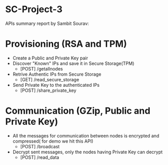 # SC-Project-3
APIs summary report by Sambit Sourav:

# Provisioning (RSA and TPM)
   - Create a Public and Private Key pair
   - Discover "Known" IPs and save it in Secure Storage(TPM)
       - [POST] /getallnodes
   - Retrive Authentic IPs from Secure Storage
       - [GET]  /read_secure_storage
   - Send Private Key to the authenticated IPs
       - [POST] /share_private_key
# Communication (GZip, Public and Private Key)
   - All the messages for communication between nodes is encrypted and compressed( for demo we hit this API) 
       - [POST] /broadcast
   - Decrypt sent messages, only the nodes having Private Key can decrypt
       - [POST] /read_data
